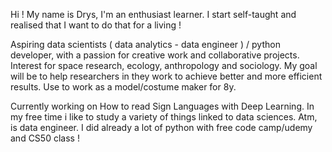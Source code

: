 Hi ! My name is Drys, I'm an enthusiast learner.
I start self-taught and realised that I want to do that for a living !

Aspiring data scientists ( data analytics - data engineer ) / python developer, with a passion for creative work and collaborative projects. 
Interest for space research, ecology, anthropology and sociology. 
My goal will be to help researchers in they work to achieve better and more efficient results.
Use to work as a model/costume maker for 8y.

Currently working on How to read Sign Languages with Deep Learning. 
In my free time i like to study a variety of things linked to data sciences. 
Atm, is data engineer. I did already a lot of python with free code camp/udemy and CS50 class !
